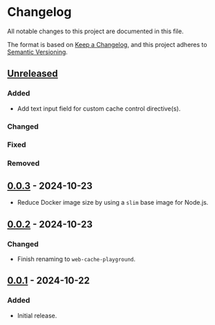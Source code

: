 # Changelog

All notable changes to this project are documented in this file.

The format is based on [Keep a Changelog](https://keepachangelog.com/en/1.0.0/),
and this project adheres to [Semantic Versioning](https://semver.org/spec/v2.0.0.html).

## [Unreleased]

### Added

- Add text input field for custom cache control directive(s).

### Changed
### Fixed
### Removed

## [0.0.3] - 2024-10-23

- Reduce Docker image size by using a `slim` base image for Node.js.

## [0.0.2] - 2024-10-23

### Changed

- Finish renaming to `web-cache-playground`.

## [0.0.1] - 2024-10-22

### Added

- Initial release.

[Unreleased]: https://github.com/hilverd/web-cache-playground/compare/v0.0.3...HEAD
[0.0.3]: https://github.com/hilverd/web-cache-playground/compare/v0.0.2...v0.0.3
[0.0.2]: https://github.com/hilverd/web-cache-playground/compare/v0.0.1...v0.0.2
[0.0.1]: https://github.com/hilverd/web-cache-playground/releases/tag/v0.0.1
